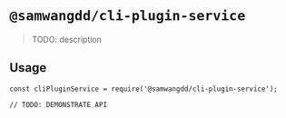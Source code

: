 # `@samwangdd/cli-plugin-service`

> TODO: description

## Usage

```
const cliPluginService = require('@samwangdd/cli-plugin-service');

// TODO: DEMONSTRATE API
```
